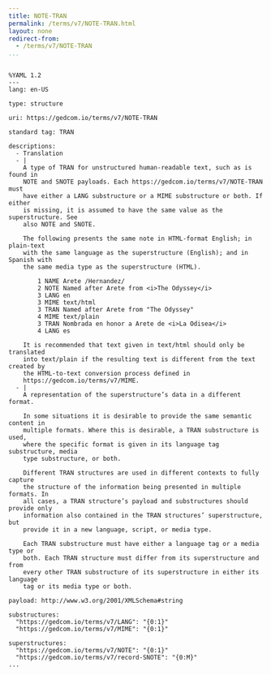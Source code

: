 ```yaml
---
title: NOTE-TRAN
permalink: /terms/v7/NOTE-TRAN.html
layout: none
redirect-from:
  - /terms/v7/NOTE-TRAN
...
```


```

%YAML 1.2
---
lang: en-US

type: structure

uri: https://gedcom.io/terms/v7/NOTE-TRAN

standard tag: TRAN

descriptions:
  - Translation
  - |
    A type of TRAN for unstructured human-readable text, such as is found in
    NOTE and SNOTE payloads. Each https://gedcom.io/terms/v7/NOTE-TRAN must
    have either a LANG substructure or a MIME substructure or both. If either
    is missing, it is assumed to have the same value as the superstructure. See
    also NOTE and SNOTE.
    
    The following presents the same note in HTML-format English; in plain-text
    with the same language as the superstructure (English); and in Spanish with
    the same media type as the superstructure (HTML).
    
        1 NAME Arete /Hernandez/
        2 NOTE Named after Arete from <i>The Odyssey</i>
        3 LANG en
        3 MIME text/html
        3 TRAN Named after Arete from "The Odyssey"
        4 MIME text/plain
        3 TRAN Nombrada en honor a Arete de <i>La Odisea</i>
        4 LANG es
    
    It is recommended that text given in text/html should only be translated
    into text/plain if the resulting text is different from the text created by
    the HTML-to-text conversion process defined in
    https://gedcom.io/terms/v7/MIME.
  - |
    A representation of the superstructure’s data in a different format.
    
    In some situations it is desirable to provide the same semantic content in
    multiple formats. Where this is desirable, a TRAN substructure is used,
    where the specific format is given in its language tag substructure, media
    type substructure, or both.
    
    Different TRAN structures are used in different contexts to fully capture
    the structure of the information being presented in multiple formats. In
    all cases, a TRAN structure’s payload and substructures should provide only
    information also contained in the TRAN structures’ superstructure, but
    provide it in a new language, script, or media type.
    
    Each TRAN substructure must have either a language tag or a media type or
    both. Each TRAN structure must differ from its superstructure and from
    every other TRAN substructure of its superstructure in either its language
    tag or its media type or both.

payload: http://www.w3.org/2001/XMLSchema#string

substructures:
  "https://gedcom.io/terms/v7/LANG": "{0:1}"
  "https://gedcom.io/terms/v7/MIME": "{0:1}"

superstructures:
  "https://gedcom.io/terms/v7/NOTE": "{0:1}"
  "https://gedcom.io/terms/v7/record-SNOTE": "{0:M}"
...

```
